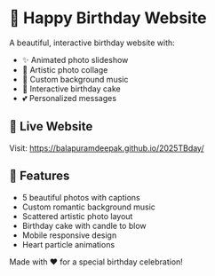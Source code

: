 # 🎉 Happy Birthday Website

A beautiful, interactive birthday website with:
- ✨ Animated photo slideshow 
- 🎨 Artistic photo collage
- 🎵 Custom background music
- 🎂 Interactive birthday cake
- 💕 Personalized messages

## 🎯 Live Website
Visit: https://balapuramdeepak.github.io/2025TBday/

## 🎁 Features
- 5 beautiful photos with captions
- Custom romantic background music
- Scattered artistic photo layout
- Birthday cake with candle to blow
- Mobile responsive design
- Heart particle animations

Made with ❤️ for a special birthday celebration!